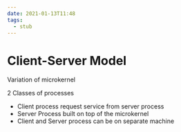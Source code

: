 ```yaml
---
date: 2021-01-13T11:48
tags: 
  - stub
---
```


# Client-Server Model

Variation of microkernel

2 Classes of processes
- Client process request service from server process
- Server Process built on top of the microkernel
- Client and Server process can be on separate machine
